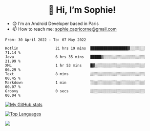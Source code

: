 <h1 align="center"> 👋 Hi, I’m Sophie! </h1>  

- 😊 I’m an Android Developer based in Paris
- 📫 How to reach me: sophie.capricorne@gmail.com


<!--START_SECTION:waka-->

```text
From: 30 April 2022 - To: 07 May 2022

Kotlin                 21 hrs 19 mins  █████████████████▓░░░░░░░   71.14 %
Java                   6 hrs 35 mins   █████▒░░░░░░░░░░░░░░░░░░░   21.99 %
XML                    1 hr 53 mins    █▓░░░░░░░░░░░░░░░░░░░░░░░   06.29 %
Text                   8 mins          ░░░░░░░░░░░░░░░░░░░░░░░░░   00.45 %
Markdown               1 min           ░░░░░░░░░░░░░░░░░░░░░░░░░   00.07 %
Groovy                 0 secs          ░░░░░░░░░░░░░░░░░░░░░░░░░   00.04 %
```

<!--END_SECTION:waka-->

[![My GitHub stats](https://github-readme-stats.vercel.app/api?username=sophicapri&show_icons=true&theme=buefy)](https://github.com/anuraghazra/github-readme-stats)

[![Top Languages](https://github-readme-stats.vercel.app/api/top-langs/?username=sophicapri&langs_count=2&layout=compact)](https://github.com/anuraghazra/github-readme-stats)

![](https://github-readme-streak-stats.herokuapp.com/?user=sophicapri)
